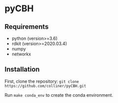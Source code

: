 # pyCBH

## Requirements
* python (version>=3.6)
* rdkit (version>=2020.03.4)
* numpy
* networkx

## Installation
First, clone the repository:
`git clone https://github.com/colliner/pyCBH.git`

Run `make conda_env` to create the conda environment. 
